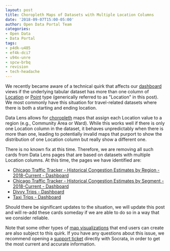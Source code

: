 ```yaml
---
layout: post
title: Choropleth Maps of Datasets with Multiple Location Columns
date: '2018-09-07T15:00-05:00'
author: Open Data Portal Team
categories:
- Open Data
- Data Portal
tags:
- p4dk-u485
- ef4k-dci7
- u94x-unre
- spcw-brbq
- revision
- tech-headache
---
```

We recently became aware of a technical quirk that affects our [dashboard](https://socrata.com/blog/introducing-data-lens/) views if the underlying tabular dataset has more than one column of [Location](https://dev.socrata.com/docs/datatypes/location.html#,) or [Point](https://dev.socrata.com/docs/datatypes/point.html#,) type (generically referred to as "Location" in this post). We most commonly have this situation for travel-related datasets where there is both a starting and ending location.

Data Lens allows for [choropleth](https://en.wikipedia.org/wiki/Choropleth_map) maps that assign each Location value to a region (e.g., Community Area or Ward). While this works well if there is only one Location column in the dataset, it behaves unpredictably when there is more than one, leading to potentially invalid maps that purport to show the distribution of one Location column but really show a different one.

There is no known fix at this time. Therefore, we are removing all such cards from Data Lens pages that are based on datasets with multiple Location columns. At this time, the pages we have identified are:

* [Chicago Traffic Tracker - Historical Congestion Estimates by Region - 2018-Current - Dashboard](https://data.cityofchicago.org/d/p4dk-u485)
* [Chicago Traffic Tracker - Historical Congestion Estimates by Segment - 2018-Current - Dashboard](https://data.cityofchicago.org/d/ef4k-dci7)
* [Divvy Trips - Dashboard](https://data.cityofchicago.org/d/u94x-unre)
* [Taxi Trips - Dashboard](https://data.cityofchicago.org/d/spcw-brbq)

Should there be significant updates to the situation, we will update this post and will re-add these cards someday if we are able to do so in a way that we consider reliable.

Note that some other types of [map visualizations](https://support.socrata.com/hc/en-us/articles/360000626547-Publishing-and-Visualizing-Geospatial-Data) that end users can create are also subject to this quirk. If you have any questions about this issue, we recommend opening a [support ticket](https://support.socrata.com/hc/en-us/requests/new) directly with Socrata, in order to get the most current and accurate information.
